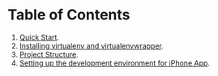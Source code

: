 # Table of Contents

1. [Quick Start].
2. [Installing virtualenv and virtualenvwrapper].
3. [Project Structure].
3. [Setting up the development environment for iPhone App].

[Quick Start]: QuickStart.md
[Installing virtualenv and virtualenvwrapper]: InstallingVirtualenvAndVirtualenvwrapper.md
[Project Structure]: ProjectStructure.md
[Setting up the development environment for iPhone App]: SettingUpTheDevelopmentEnvironmentForiPhoneApp.md

